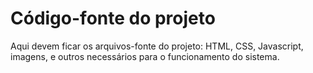 # Código-fonte do projeto

Aqui devem ficar os arquivos-fonte do projeto: HTML, CSS, Javascript, imagens, e outros necessários para o 
funcionamento do sistema.
